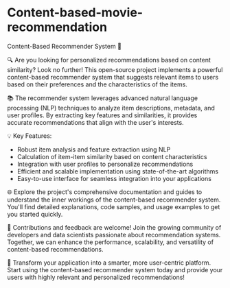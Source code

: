 # Content-based-movie-recommendation
Content-Based Recommender System 🎯

🔍 Are you looking for personalized recommendations based on content similarity? Look no further! This open-source project implements a powerful content-based recommender system that suggests relevant items to users based on their preferences and the characteristics of the items.

📚 The recommender system leverages advanced natural language processing (NLP) techniques to analyze item descriptions, metadata, and user profiles. By extracting key features and similarities, it provides accurate recommendations that align with the user's interests.

💡 Key Features:
- Robust item analysis and feature extraction using NLP
- Calculation of item-item similarity based on content characteristics
- Integration with user profiles to personalize recommendations
- Efficient and scalable implementation using state-of-the-art algorithms
- Easy-to-use interface for seamless integration into your applications

🌐 Explore the project's comprehensive documentation and guides to understand the inner workings of the content-based recommender system. You'll find detailed explanations, code samples, and usage examples to get you started quickly.

🤝 Contributions and feedback are welcome! Join the growing community of developers and data scientists passionate about recommendation systems. Together, we can enhance the performance, scalability, and versatility of content-based recommendations.

🚀 Transform your application into a smarter, more user-centric platform. Start using the content-based recommender system today and provide your users with highly relevant and personalized recommendations!

